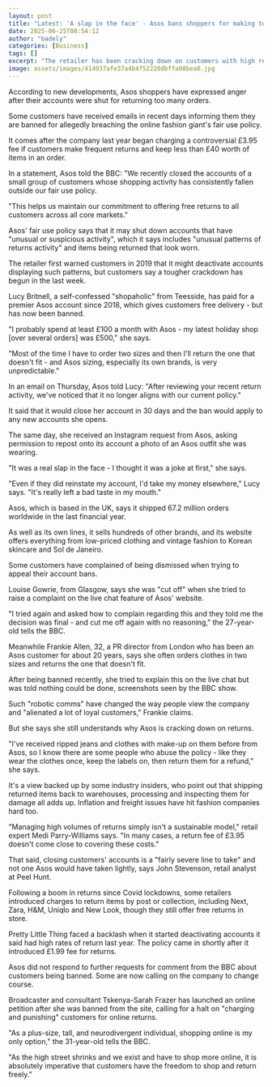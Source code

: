 ```yaml
---
layout: post
title: "Latest: 'A slap in the face' - Asos bans shoppers for making too many returns"
date: 2025-06-25T08:54:12
author: "badely"
categories: [Business]
tags: []
excerpt: "The retailer has been cracking down on customers with high return rates - but some say it is unfair."
image: assets/images/414937afe37a4b4f52220dbffa08bea0.jpg
---
```


According to new developments, Asos shoppers have expressed anger after their accounts were shut for returning too many orders. 

Some customers have received emails in recent days informing them they are banned for allegedly breaching the online fashion giant's fair use policy.

It comes after the company last year began charging a controversial £3.95 fee if customers make frequent returns and keep less than £40 worth of items in an order.

In a statement, Asos told the BBC: "We recently closed the accounts of a small group of customers whose shopping activity has consistently fallen outside our fair use policy.

"This helps us maintain our commitment to offering free returns to all customers across all core markets."

Asos' fair use policy says that it may shut down accounts that have "unusual or suspicious activity", which it says includes "unusual patterns of returns activity" and items being returned that look worn.

The retailer first warned customers in 2019 that it might deactivate accounts displaying such patterns, but customers say a tougher crackdown has begun in the last week.

Lucy Britnell, a self-confessed "shopaholic" from Teesside, has paid for a premier Asos account since 2018, which gives customers free delivery - but has now been banned.

"I probably spend at least £100 a month with Asos - my latest holiday shop [over several orders] was £500," she says.

"Most of the time I have to order two sizes and then I'll return the one that doesn't fit - and Asos sizing, especially its own brands, is very unpredictable."

In an email on Thursday, Asos told Lucy: "After reviewing your recent return activity, we've noticed that it no longer aligns with our current policy." 

It said that it would close her account in 30 days and the ban would apply to any new accounts she opens. 

The same day, she received an Instagram request from Asos, asking permission to repost onto its account a photo of an Asos outfit she was wearing.

"It was a real slap in the face - I thought it was a joke at first," she says.

"Even if they did reinstate my account, I'd take my money elsewhere," Lucy says. "It's really left a bad taste in my mouth."

Asos, which is based in the UK, says it shipped 67.2 million orders worldwide in the last financial year.

As well as its own lines, it sells hundreds of other brands, and its website offers everything from low-priced clothing and vintage fashion to Korean skincare and Sol de Janeiro.

Some customers have complained of being dismissed when trying to appeal their account bans.

Louise Gowrie, from Glasgow, says she was "cut off" when she tried to raise a complaint on the live chat feature of Asos' website.

"I tried again and asked how to complain regarding this and they told me the decision was final - and cut me off again with no reasoning," the 27-year-old tells the BBC.

Meanwhile Frankie Allen, 32, a PR director from London who has been an Asos customer for about 20 years, says she often orders clothes in two sizes and returns the one that doesn't fit.

After being banned recently, she tried to explain this on the live chat but was told nothing could be done, screenshots seen by the BBC show.

Such "robotic comms" have changed the way people view the company and "alienated a lot of loyal customers," Frankie claims.

But she says she still understands why Asos is cracking down on returns.

"I've received ripped jeans and clothes with make-up on them before from Asos, so I know there are some people who abuse the policy - like they wear the clothes once, keep the labels on, then return them for a refund," she says.

It's a view backed up by some industry insiders, who point out that shipping returned items back to warehouses, processing and inspecting them for damage all adds up. Inflation and freight issues have hit fashion companies hard too.

"Managing high volumes of returns simply isn't a sustainable model," retail expert Medi Parry-Williams says. "In many cases, a return fee of £3.95 doesn't come close to covering these costs."

That said, closing customers' accounts is a "fairly severe line to take" and not one Asos would have taken lightly, says John Stevenson, retail analyst at Peel Hunt.

Following a boom in returns since Covid lockdowns, some retailers introduced charges to return items by post or collection, including Next, Zara, H&M, Uniqlo and New Look, though they still offer free returns in store.

Pretty Little Thing faced a backlash when it started deactivating accounts it said had high rates of return last year. The policy came in shortly after it introduced £1.99 fee for returns.

Asos did not respond to further requests for comment from the BBC about customers being banned. Some are now calling on the company to change course.

Broadcaster and consultant Tskenya-Sarah Frazer has launched an online petition after she was banned from the site, calling for a halt on "charging and punishing" customers for online returns.

"As a plus-size, tall, and neurodivergent individual, shopping online is my only option," the 31-year-old tells the BBC.

"As the high street shrinks and we exist and have to shop more online, it is absolutely imperative that customers have the freedom to shop and return freely."

